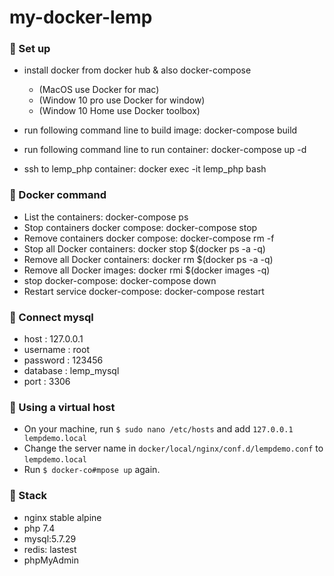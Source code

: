 # my-docker-lemp
### 🚀 Set up
- install docker from docker hub & also docker-compose
   * (MacOS use Docker for mac)
   * (Window 10 pro use Docker for window)
   * (Window 10 Home use Docker toolbox)

- run following command line to build image: docker-compose build
- run following command line to run container: docker-compose up -d
- ssh to lemp_php container: docker exec -it lemp_php bash

### 🚀 Docker command
- List the containers: docker-compose ps
- Stop containers docker compose: docker-compose stop
- Remove containers docker compose: docker-compose rm -f
- Stop all Docker containers: docker stop $(docker ps -a -q)
- Remove all Docker containers: docker rm $(docker ps -a -q)
- Remove all Docker images: docker rmi $(docker images -q)
- stop docker-compose: docker-compose down
- Restart service docker-compose: docker-compose restart

### 🚀 Connect mysql
- host : 127.0.0.1
- username : root
- password : 123456
- database : lemp_mysql
- port : 3306

### 🚀 Using a virtual host

- On your machine, run `$ sudo nano /etc/hosts` and add `127.0.0.1  lempdemo.local`
- Change the server name in `docker/local/nginx/conf.d/lempdemo.conf` to `lempdemo.local`
- Run `$ docker-co#mpose up` again.

### 🚀 Stack
- nginx stable alpine
- php 7.4
- mysql:5.7.29
- redis: lastest
- phpMyAdmin